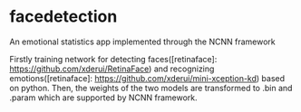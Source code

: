 # facedetection
An emotional statistics app implemented through the NCNN framework

Firstly training network for detecting faces([retinaface]: https://github.com/xderui/RetinaFace) and recognizing emotions([retinaface]: https://github.com/xderui/mini-xception-kd) based on python. Then, the weights of the two models are transformed to .bin and .param which are supported by NCNN framework.
